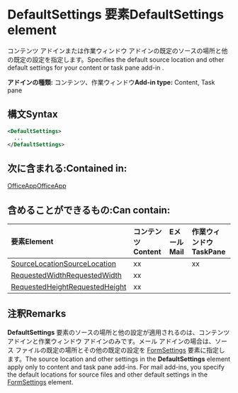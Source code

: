 # <a name="defaultsettings-element"></a><span data-ttu-id="8692d-101">DefaultSettings 要素</span><span class="sxs-lookup"><span data-stu-id="8692d-101">DefaultSettings element</span></span>

<span data-ttu-id="8692d-102">コンテンツ アドインまたは作業ウィンドウ アドインの既定のソースの場所と他の既定の設定を指定します。</span><span class="sxs-lookup"><span data-stu-id="8692d-102">Specifies the default source location and other default settings for your content or task pane add-in .</span></span>

<span data-ttu-id="8692d-103">**アドインの種類:** コンテンツ、作業ウィンドウ</span><span class="sxs-lookup"><span data-stu-id="8692d-103">**Add-in type:** Content, Task pane</span></span>

## <a name="syntax"></a><span data-ttu-id="8692d-104">構文</span><span class="sxs-lookup"><span data-stu-id="8692d-104">Syntax</span></span>

```XML
<DefaultSettings>
  ...
</DefaultSettings>
```

## <a name="contained-in"></a><span data-ttu-id="8692d-105">次に含まれる:</span><span class="sxs-lookup"><span data-stu-id="8692d-105">Contained in:</span></span>

[<span data-ttu-id="8692d-106">OfficeApp</span><span class="sxs-lookup"><span data-stu-id="8692d-106">OfficeApp</span></span>](officeapp.md)

## <a name="can-contain"></a><span data-ttu-id="8692d-107">含めることができるもの:</span><span class="sxs-lookup"><span data-stu-id="8692d-107">Can contain:</span></span>

|<span data-ttu-id="8692d-108">**要素**</span><span class="sxs-lookup"><span data-stu-id="8692d-108">**Element**</span></span>|<span data-ttu-id="8692d-109">**コンテンツ**</span><span class="sxs-lookup"><span data-stu-id="8692d-109">**Content**</span></span>|<span data-ttu-id="8692d-110">**Eメール**</span><span class="sxs-lookup"><span data-stu-id="8692d-110">**Mail**</span></span>|<span data-ttu-id="8692d-111">**作業ウィンドウ**</span><span class="sxs-lookup"><span data-stu-id="8692d-111">**TaskPane**</span></span>|
|:-----|:-----|:-----|:-----|
|[<span data-ttu-id="8692d-112">SourceLocation</span><span class="sxs-lookup"><span data-stu-id="8692d-112">SourceLocation</span></span>](sourcelocation.md)|<span data-ttu-id="8692d-113">x</span><span class="sxs-lookup"><span data-stu-id="8692d-113">x</span></span>||<span data-ttu-id="8692d-114">x</span><span class="sxs-lookup"><span data-stu-id="8692d-114">x</span></span>|
|[<span data-ttu-id="8692d-115">RequestedWidth</span><span class="sxs-lookup"><span data-stu-id="8692d-115">RequestedWidth</span></span>](requestedwidth.md)|<span data-ttu-id="8692d-116">x</span><span class="sxs-lookup"><span data-stu-id="8692d-116">x</span></span>|||
|[<span data-ttu-id="8692d-117">RequestedHeight</span><span class="sxs-lookup"><span data-stu-id="8692d-117">RequestedHeight</span></span>](requestedheight.md)|<span data-ttu-id="8692d-118">x</span><span class="sxs-lookup"><span data-stu-id="8692d-118">x</span></span>|||

## <a name="remarks"></a><span data-ttu-id="8692d-119">注釈</span><span class="sxs-lookup"><span data-stu-id="8692d-119">Remarks</span></span>

<span data-ttu-id="8692d-120">**DefaultSettings** 要素のソースの場所と他の設定が適用されるのは、コンテンツ アドインと作業ウィンドウ アドインのみです。メール アドインの場合は、ソース ファイルの既定の場所とその他の既定の設定を [FormSettings](formsettings.md) 要素に指定します。</span><span class="sxs-lookup"><span data-stu-id="8692d-120">The source location and other settings in the  **DefaultSettings** element apply only to content and task pane add-ins. For mail add-ins, you specify the default locations for source files and other default settings in the [FormSettings](formsettings.md) element.</span></span>

